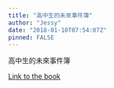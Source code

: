 ```yaml
---
title: "高中生的未來事件簿"
author: "Jessy"
date: "2018-01-10T07:54:07Z"
pinned: FALSE
---
```


高中生的未來事件簿

[Link to the book](https://bookdown.org/Jessy/future4highschools/)

